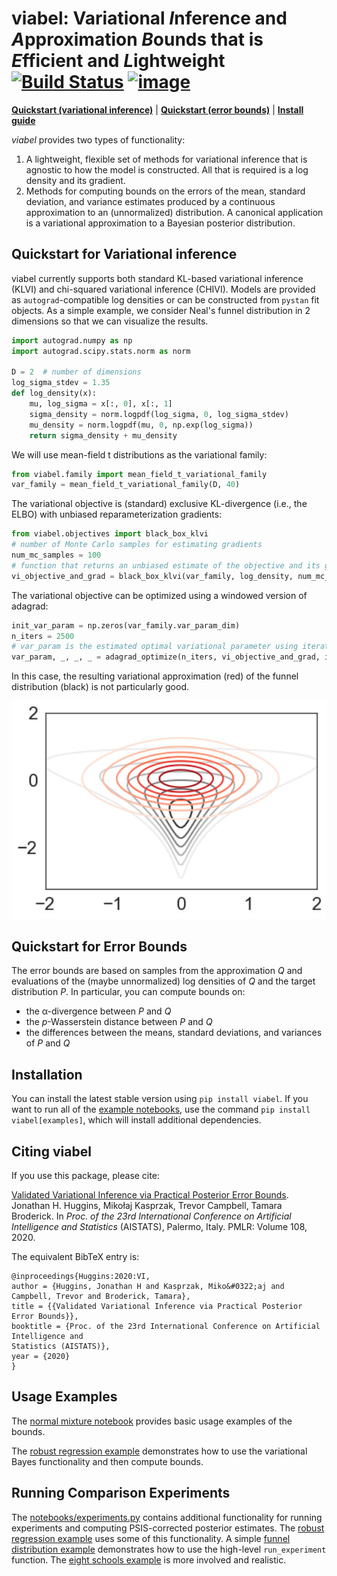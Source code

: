 #  viabel: **V**ariational *I*nference and *A*pproximation *B*ounds that is *E*fficient and *L*ightweight [![Build Status](https://travis-ci.org/jhuggins/viabel.svg?branch=master)](https://travis-ci.org/jhuggins/viabel) [![image](https://codecov.io/gh/jhuggins/viabel/branch/master/graph/badge.svg)](https://codecov.io/gh/jhuggins/viabel)

[**Quickstart (variational inference)**](#quickstart-for-variational-inference)
| [**Quickstart (error bounds)**](#quickstart-for-error-bounds)
| [**Install guide**](#installation)

*viabel* provides two types of functionality:

1. A lightweight, flexible set of methods for variational inference that is
agnostic to how the model is constructed. All that is required is a log
density and its gradient.
2. Methods for computing bounds on the errors of the mean, standard deviation,
and variance estimates produced by a continuous approximation to an
(unnormalized) distribution.
A canonical application is a variational approximation to a Bayesian posterior
distribution.

## Quickstart for Variational inference

viabel currently supports both standard KL-based variational inference (KLVI)
and chi-squared variational inference (CHIVI).
Models are provided as `autograd`-compatible log densities or can be constructed
from `pystan` fit objects.
As a simple example, we consider Neal's funnel distribution in 2 dimensions so
that we can visualize the results.
```python
import autograd.numpy as np
import autograd.scipy.stats.norm as norm

D = 2  # number of dimensions
log_sigma_stdev = 1.35
def log_density(x):
    mu, log_sigma = x[:, 0], x[:, 1]
    sigma_density = norm.logpdf(log_sigma, 0, log_sigma_stdev)
    mu_density = norm.logpdf(mu, 0, np.exp(log_sigma))
    return sigma_density + mu_density
```
We will use mean-field t distributions as the variational family:
```python
from viabel.family import mean_field_t_variational_family
var_family = mean_field_t_variational_family(D, 40)
```
The variational objective is (standard) exclusive KL-divergence (i.e., the ELBO)
with unbiased reparameterization gradients:
```python
from viabel.objectives import black_box_klvi
# number of Monte Carlo samples for estimating gradients
num_mc_samples = 100   
# function that returns an unbiased estimate of the objective and its gradient
vi_objective_and_grad = black_box_klvi(var_family, log_density, num_mc_samples)
```

The variational objective can be optimized using a windowed version of adagrad:
```python
init_var_param = np.zeros(var_family.var_param_dim)
n_iters = 2500
# var_param is the estimated optimal variational parameter using iterate averaging
var_param, _, _, _ = adagrad_optimize(n_iters, vi_objective_and_grad, init_var_param, learning_rate=.01)
```

In this case, the resulting variational approximation (red) of the
funnel distribution (black) is not particularly good.

<img src="notebooks/funnel.png" width="600">


## Quickstart for Error Bounds

The error bounds are based on samples from the approximation *Q* and evaluations
of the (maybe unnormalized) log densities of *Q* and the target distribution *P*.
In particular, you can compute bounds on:

* the &alpha;-divergence between *P* and *Q*
* the *p*-Wasserstein distance between *P* and *Q*
* the differences between the means, standard deviations, and variances of *P* and *Q*



## Installation

You can install the latest stable version using `pip install viabel`.
If you want to run all of the [example notebooks](notebooks),
use the command `pip install viabel[examples]`, which will install additional
dependencies.

## Citing viabel

If you use this package, please cite:

[Validated Variational Inference via Practical Posterior Error Bounds](https://arxiv.org/abs/1910.04102).
Jonathan H. Huggins,
Miko&#0322;aj Kasprzak,
Trevor Campbell,
Tamara Broderick.
In *Proc. of the 23rd International Conference on Artificial Intelligence and
Statistics* (AISTATS), Palermo, Italy. PMLR: Volume 108, 2020.

The equivalent BibTeX entry is:
```
@inproceedings{Huggins:2020:VI,
author = {Huggins, Jonathan H and Kasprzak, Miko&#0322;aj and Campbell, Trevor and Broderick, Tamara},
title = {{Validated Variational Inference via Practical Posterior Error Bounds}},
booktitle = {Proc. of the 23rd International Conference on Artificial Intelligence and
Statistics (AISTATS)},
year = {2020}
}
```

## Usage Examples

The [normal mixture notebook](notebooks/normal-mixture.ipynb) provides basic
usage examples of the bounds.

The [robust regression example](notebooks/robust-regression.ipynb) demonstrates
how to use the variational Bayes functionality and then compute bounds.

## Running Comparison Experiments

The [notebooks/experiments.py](notebooks/experiments.py) contains additional
functionality for running experiments and computing PSIS-corrected posterior estimates.
The [robust regression example](notebooks/robust-regression.ipynb) uses some of this functionality.
A simple [funnel distribution example](notebooks/funnel-distribution.ipynb) demonstrates how to use the high-level `run_experiment` function.
The [eight schools example](notebooks/eight-schools.ipynb) is more involved and realistic.
